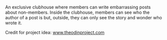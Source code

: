 An exclusive clubhouse where members can write embarrassing posts about non-members. Inside the clubhouse, members can see who the author of a post is but, outside, they can only see the story and wonder who wrote it.

Credit for project idea: www.theodinproject.com


